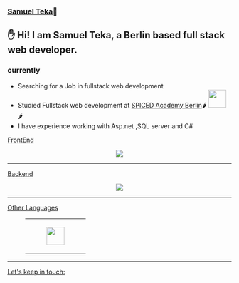 ###  [Samuel Teka](https://www.https://github.com/samuellmfa)👋
 ✋ Hi! I am Samuel Teka, a Berlin based full stack web developer.
---
### currently 
- Searching for a Job in fullstack web development 
- Studied Fullstack web development at [SPICED Academy Berlin](https://www.spiced-academy.com/de/berlin)🌶	<img src="https://coursereport-production.imgix.net/uploads/school/logo/323/original/spiced-social-media-icon.png?w=200&h=200" width="40"/> 🌶
- I have experience working with Asp.net ,SQL server and C#  

  
[FrontEnd](https://github.com/samuellmfa#frontend)

  <figure>
<p align="center">
  <a href="https://skillicons.dev">
    <img src="https://skillicons.dev/icons?i=git,github,angular,azure,bootstrap,css,html,js" />
  </a>
</p>
</figure>
   
---
[Backend](https://github.com/samuellmfa#frontend)
<figure>
<p align="center">
  <a href="https://skillicons.dev">
    <img src="https://skillicons.dev/icons?i=c,cs,dotnet,,mongodb,nextjs,mysql" />
  </a>
</p>
</figure> 

---

[Other Languages](https://github.com/samuellmfa#frontend)
          
 <figure>
  <table>
    <tr>
      <td>
      <figure>
      <img src="https://camo.githubusercontent.com/1866f4f76bdaabac12b1a21e8eb5d9843e5eeb2beef87b6ae2274ab56f2c25ce/68747470733a2f2f63646e2e6a7364656c6976722e6e65742f67682f64657669636f6e732f64657669636f6e2f69636f6e732f656d626564646564632f656d626564646564632d6f726967696e616c2e737667" width="40" height="40"></figure>
      </td>
 </tr>
  </table>
 </figure> 
 
---


 
[Let's keep in touch:](https://github.com/samuellmfa#frontend)
